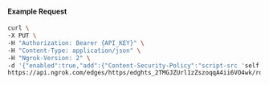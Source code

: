 <!-- Code generated for API Clients. DO NOT EDIT. -->
#### Example Request
```bash
curl \
-X PUT \
-H "Authorization: Bearer {API_KEY}" \
-H "Content-Type: application/json" \
-H "Ngrok-Version: 2" \
-d '{"enabled":true,"add":{"Content-Security-Policy":"script-src 'self'","X-Frame-Options":"DENY"}}' \
https://api.ngrok.com/edges/https/edghts_2TMGJZUrl1zZszoqqA4ii6VO4wk/routes/edghtsrt_2TMGJYj6waPFTtCV7rNG9Qh8zNv/response_headers
